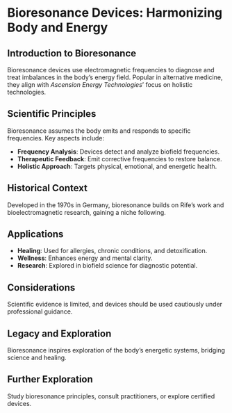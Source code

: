 # Bioresonance Devices: Harmonizing Body and Energy

## Introduction to Bioresonance
Bioresonance devices use electromagnetic frequencies to diagnose and treat imbalances in the body’s energy field. Popular in alternative medicine, they align with *Ascension Energy Technologies*’ focus on holistic technologies.

## Scientific Principles
Bioresonance assumes the body emits and responds to specific frequencies. Key aspects include:
- **Frequency Analysis**: Devices detect and analyze biofield frequencies.
- **Therapeutic Feedback**: Emit corrective frequencies to restore balance.
- **Holistic Approach**: Targets physical, emotional, and energetic health.

## Historical Context
Developed in the 1970s in Germany, bioresonance builds on Rife’s work and bioelectromagnetic research, gaining a niche following.

## Applications
- **Healing**: Used for allergies, chronic conditions, and detoxification.
- **Wellness**: Enhances energy and mental clarity.
- **Research**: Explored in biofield science for diagnostic potential.

## Considerations
Scientific evidence is limited, and devices should be used cautiously under professional guidance.

## Legacy and Exploration
Bioresonance inspires exploration of the body’s energetic systems, bridging science and healing.

## Further Exploration
Study bioresonance principles, consult practitioners, or explore certified devices.
